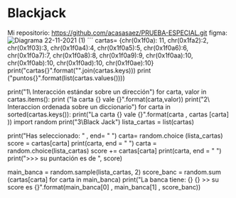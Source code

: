 # Blackjack
Mi repositorio: https://github.com/acasasaez/PRUEBA-ESPECIAL.git
figma:
![Diagrama 22-11-2021 (1)](https://user-images.githubusercontent.com/91721826/143015091-6431676c-4508-40a7-8772-64fe1eff02ef.png)
´´´ cartas= {chr(0x1f0a): 11, 
        chr(0x1fa2):2,
        chr(0x1f03):3, 
        chr(0x1f0a4):4,
        chr(0x1f0a5):5,
        chr(0x1f0a6):6, 
        chr(0x1f0a7):7, 
        chr(0x1f0a8):8, 
        chr(0x1f0a9):9, 
        chr(0x1f0aa):10, 
        chr(0x1f0ab):10, 
        chr(0x1f0ad):10, 
        chr(0x1f0ae):10}
print("cartas{}".format("".join(cartas.keys)))
print ("puntos{}".format(list(cartas.values())))

print("1\ Interacción estándar sobre un dirección")
for carta, valor in cartas.items():
        print ("la carta {} vale {}".format(carta,valor))
print("2\ Interaccion ordenada sobre un diccionario")
for carta in sorted(cartas.keys()):
        print("La carta {} vale {}".format(carta , cartas [carta] ))
import random
print("3\Black Jack")
lista_cartas = list(cartas)

print("Has seleccionado: " , end= " ")
carta= random.choice (lista_cartas)
score = cartas[carta]
print(carta, end = " ")
carta = random.choice(lista_cartas)
score += cartas[carta]
print(carta, end = " ")
print(">>> su puntación es de ", score)

main_banca = random.sample(lista_cartas, 2)
score_banc = random.sum (cartas[carta] for carta in main_banca)
print("La banca tiene: {} {} >> su score es {}".format(main_banca[0] , main_banca[1] , score_banc))

